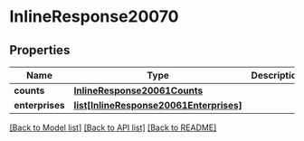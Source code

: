# InlineResponse20070

## Properties
Name | Type | Description | Notes
------------ | ------------- | ------------- | -------------
**counts** | [**InlineResponse20061Counts**](InlineResponse20061Counts.md) |  | [optional] 
**enterprises** | [**list[InlineResponse20061Enterprises]**](InlineResponse20061Enterprises.md) |  | [optional] 

[[Back to Model list]](../README.md#documentation-for-models) [[Back to API list]](../README.md#documentation-for-api-endpoints) [[Back to README]](../README.md)

